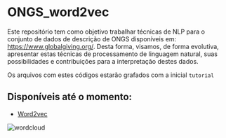 # ONGS_word2vec

Este repositório tem como objetivo trabalhar técnicas de NLP para o conjunto de dados de descrição de ONGS disponíveis em: https://www.globalgiving.org/. Desta forma, visamos, de forma evolutiva, apresentar estas técnicas de processamento de linguagem natural, suas possibilidades e contribuições para a interpretação destes dados.

Os arquivos com estes códigos estarão grafados com a inicial ```tutorial```
## Disponíveis até o momento: 

* [Word2vec](https://github.com/tarssioesa/ONGS_NLP/blob/main/tutorial_word2vec.qmd)

<img src="https://i.ibb.co/JHDFNmM/wordcloud.png" alt="wordcloud" border="0">

